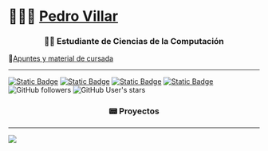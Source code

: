 # 👨🏻‍💻 [Pedro Villar](https://pedromvillar.github.io/personal-portfolio/) 

<h3 align="center"> 👨‍💻 Estudiante de Ciencias de la Computación </h3>

📔[Apuntes y material de cursada](https://github.com/FaMAF-Material)

---

<a href="https://pedromvillar.github.io/personal-portfolio/"><img alt="Static Badge" src="https://img.shields.io/badge/Presiona%20para%20visitar%20mi%20portfolio%20-%20gray?style=flat&logo=docsify"></a>
<a href="https://www.instagram.com/villar_pedro_?igsh=MWw4andraGVid3EzMA=="><img alt="Static Badge" src="https://img.shields.io/badge/Instagram%20-%20white?style=social&logo=instagram"></a>
<a href="https://www.linkedin.com/in/pedro-villar-4261491bb/"><img alt="Static Badge" src="https://img.shields.io/badge/LinkedIn%20-%20white?style=social&logo=linkedin"></a>
<a href="pedro.villar@mi.unc.edu.ar"><img alt="Static Badge" src="https://img.shields.io/badge/pedro.villar%40mi.unc.edu.ar%20-%20white?style=social&logo=gmail"></a>
<img alt="GitHub followers" src="https://img.shields.io/github/followers/PedroMVillar">
<img alt="GitHub User's stars" src="https://img.shields.io/github/stars/PedroMVillar">

<h3 align="center"> 📟 Proyectos </h3>


---
[![](https://visitcount.itsvg.in/api?id=PedroMVillar&icon=0&color=0)](https://visitcount.itsvg.in)
